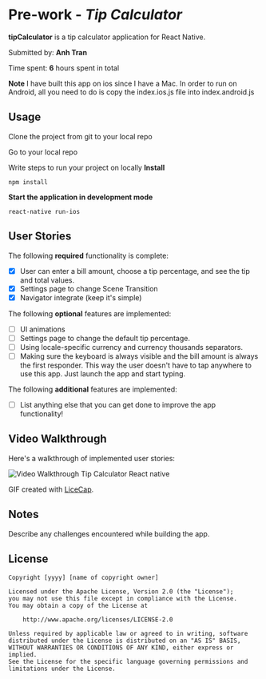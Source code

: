 # Pre-work - *Tip Calculator*

**tipCalculator** is a tip calculator application for React Native.

Submitted by: **Anh Tran**

Time spent: **6** hours spent in total

**Note** I have built this app on ios since I have a Mac. In order to run on Android, all you need to do is copy the index.ios.js file
into index.android.js

## Usage

Clone the project from git to your local repo

Go to your local repo

Write steps to run your project on locally
**Install**
```
npm install
```

**Start the application in development mode**
```
react-native run-ios
```

## User Stories

The following **required** functionality is complete:

* [X] User can enter a bill amount, choose a tip percentage, and see the tip and total values.
* [X] Settings page to change Scene Transition
* [X] Navigator integrate (keep it's simple)

The following **optional** features are implemented:
* [ ] UI animations
* [ ] Settings page to change the default tip percentage.
* [ ] Using locale-specific currency and currency thousands separators.
* [ ] Making sure the keyboard is always visible and the bill amount is always the first responder. This way the user doesn't have to tap anywhere to use this app. Just launch the app and start typing.

The following **additional** features are implemented:

- [ ] List anything else that you can get done to improve the app functionality!

## Video Walkthrough

Here's a walkthrough of implemented user stories:

<img src='http://i.imgur.com/pnYuS1s.gif' title='Video Walkthrough Tip Calculator React native' width='' alt='Video Walkthrough Tip Calculator React native' />

GIF created with [LiceCap](http://www.cockos.com/licecap/).

## Notes

Describe any challenges encountered while building the app.

## License

    Copyright [yyyy] [name of copyright owner]

    Licensed under the Apache License, Version 2.0 (the "License");
    you may not use this file except in compliance with the License.
    You may obtain a copy of the License at

        http://www.apache.org/licenses/LICENSE-2.0

    Unless required by applicable law or agreed to in writing, software
    distributed under the License is distributed on an "AS IS" BASIS,
    WITHOUT WARRANTIES OR CONDITIONS OF ANY KIND, either express or implied.
    See the License for the specific language governing permissions and
    limitations under the License.
